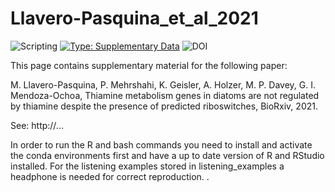 # Llavero-Pasquina_et_al_2021

![Scripting](https://img.shields.io/badge/Language-R-red.svg) [![Type: Supplementary Data](https://img.shields.io/badge/Type-Supplementary_data-blue.svg)](Type) ![DOI](https://img.shields.io/badge/DOI-...-green.svg)

This page contains supplementary material for the following paper:

M. Llavero-Pasquina, P. Mehrshahi,  K. Geisler, A. Holzer, M. P. Davey, G. I. Mendoza-Ochoa, Thiamine metabolism genes in diatoms are not regulated by thiamine despite the presence of predicted riboswitches, BioRxiv, 2021.

See: http://...

In order to run the R and bash commands you need to install and activate the conda environments first and have a up to date version of R and RStudio installed. For the listening examples stored in listening_examples a headphone is needed for correct reproduction. .
